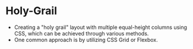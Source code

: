 # Holy-Grail
- Creating a "holy grail" layout with multiple equal-height columns using CSS, which can be achieved through various methods.
- One common approach is by utilizing CSS Grid or Flexbox.
